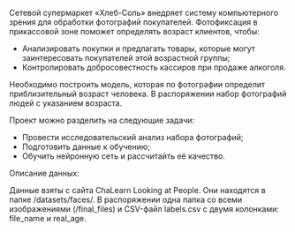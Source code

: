 Сетевой супермаркет «Хлеб-Соль» внедряет систему компьютерного зрения для обработки фотографий покупателей. Фотофиксация в прикассовой зоне поможет определять возраст клиентов, чтобы:

- Анализировать покупки и предлагать товары, которые могут заинтересовать покупателей этой возрастной группы;
- Контролировать добросовестность кассиров при продаже алкоголя.

Необходимо построить модель, которая по фотографии определит приблизительный возраст человека. В распоряжении набор фотографий людей с указанием возраста.

Проект можно разделить на следующие задачи:

- Провести исследовательский анализ набора фотографий;
- Подготовить данные к обучению;
- Обучить нейронную сеть и рассчитайть её качество.

Описание данных:

Данные взяты с сайта ChaLearn Looking at People. Они находятся в папке /datasets/faces/. В распоряжении одна папка со всеми изображениями (/final_files) и CSV-файл labels.csv с двумя колонками: file_name и real_age.